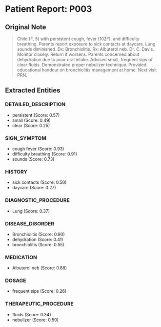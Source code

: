 # Patient Report: P003

## Original Note

> Child (F, 5) with persistent cough, fever (102F), and difficulty breathing. Parents report exposure to sick contacts at daycare. Lung sounds diminished. Dx: Bronchiolitis. Rx: Albuterol neb. Dr. C. Davis. Monitor closely. Return if worsens. Parents concerned about dehydration due to poor oral intake. Advised small, frequent sips of clear fluids. Demonstrated proper nebulizer technique. Provided educational handout on bronchiolitis management at home. Next visit PRN.

## Extracted Entities

### DETAILED_DESCRIPTION

- persistent (Score: 0.57)
- small (Score: 0.49)
- clear (Score: 0.25)

### SIGN_SYMPTOM

- cough fever (Score: 0.93)
- difficulty breathing (Score: 0.91)
- sounds (Score: 0.73)

### HISTORY

- sick contacts (Score: 0.50)
- daycare (Score: 0.27)

### DIAGNOSTIC_PROCEDURE

- Lung (Score: 0.37)

### DISEASE_DISORDER

- Bronchiolitis (Score: 0.90)
- dehydration (Score: 0.41)
- bronchiolitis (Score: 0.55)

### MEDICATION

- Albuterol neb (Score: 0.88)

### DOSAGE

- frequent sips (Score: 0.26)

### THERAPEUTIC_PROCEDURE

- fluids (Score: 0.34)
- nebulizer (Score: 0.50)

